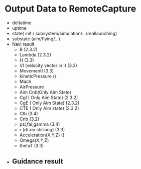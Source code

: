 # Output Data to RemoteCapture
  - deltatime
  - uptime
  - state( init / subsystem/simulation/.../reallaunching)
  - substate (aim/flying/...)
  - Navi result
    - B (2.3.2)
    - Lambda  (2.3.2)
    - H (3.3)
    - VI (velocity vector in I) (3.3)
    - MovementI (3.3)
    - kineticPressure ()
    - Mach
    - AirPressure
    - Aim Cnb(Only Aim State)
    - CgI ( Only Aim State) (2.3.2)
    - CgE ( Only Aim State) (2.3.2)
    - CTE ( Only Aim state) (2.3.2)
    - CIb (3.4)
    - Cnb (3.2)
    - psi,fai,gamma (3.4)
    - r (di xin shiliang) (3.3)
    - Acceleration(X,Y,Z) ()
    - Omega(X,Y,Z)
    - thetaT (3.3)
  - Guidance result
    -
